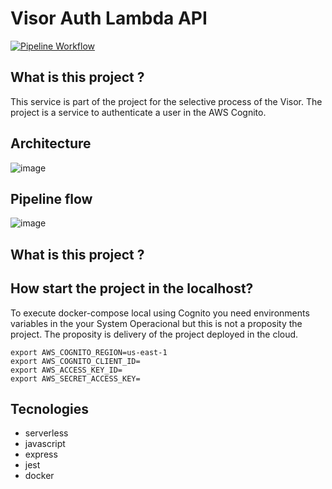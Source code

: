 # Visor Auth Lambda API

[![Pipeline Workflow](https://github.com/JeffersonGibin/visor-auth-lmb-api/actions/workflows/pipeline.yml/badge.svg)](https://github.com/JeffersonGibin/visor-auth-lmb-api/actions/workflows/pipeline.yml)

## What is this project ?

This service is part of the project for the selective process of the Visor. The project is a service to authenticate a user in the AWS Cognito.

## Architecture

![image](https://user-images.githubusercontent.com/6215779/226136339-d38c7dfc-3bbc-48c5-ab0b-71eb44ba74c6.png)


## Pipeline flow

![image](https://user-images.githubusercontent.com/6215779/226135275-fd381b74-3fe4-498a-8bbe-2f0fac1aa6e7.png)


## What is this project ?

## How start the project in the localhost?

To execute docker-compose local using Cognito you need environments variables in the your System Operacional but this is not a proposity the
project. The proposity is delivery of the project deployed in the cloud.

```shell
export AWS_COGNITO_REGION=us-east-1
export AWS_COGNITO_CLIENT_ID=
export AWS_ACCESS_KEY_ID=
export AWS_SECRET_ACCESS_KEY=

```

## Tecnologies

- serverless
- javascript
- express
- jest
- docker

